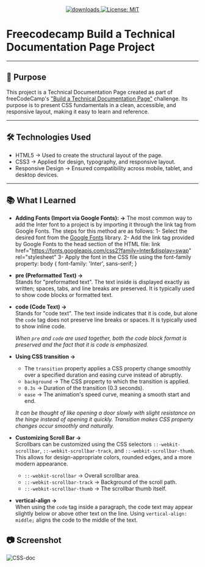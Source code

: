 <p align="center">
  <a href="https://github.com/busrademirell/technical-documentation-page/blob/master/README.md">
    <img alt="downloads" src="https://img.shields.io/badge/English-En-blue" target="_blank" />
  </a>
  <a href="https://github.com/busrademirell/technical-documentation-page/blob/master/doc/tr/Readme_tr.md">
    <img alt="License: MIT" src="https://img.shields.io/badge/Turkish-Tr-red" target="_blank" />
  </a>
</p>

# Freecodecamp Build a Technical Documentation Page Project

---

## 🎯 Purpose

This project is a Technical Documentation Page created as part of freeCodeCamp's ["Build a Technical Documentation Page"](https://technical-documentation-page.freecodecamp.rocks/#Introduction) challenge. Its purpose is to present CSS fundamentals in a clean, accessible, and responsive layout, making it easy to learn and reference.

---

## 🛠 Technologies Used

- HTML5 → Used to create the structural layout of the page.
- CSS3 → Applied for design, typography, and responsive layout.
- Responsive Design → Ensured compatibility across mobile, tablet, and desktop devices.

---

## 📚 What I Learned

- **Adding Fonts (Import via Google Fonts): ->**
  The most common way to add the Inter font to a project is by importing it through the link tag from Google Fonts. The steps for this method are as follows:
  1- Select the desired font from the [Google Fonts](https://fonts.google.com/) library.
  2- Add the link tag provided by Google Fonts to the head section of the HTML file:
  link href="https://fonts.googleapis.com/css2?family=Inter&display=swap" rel="stylesheet"
  3- Apply the font in the CSS file using the font-family property:
  body { font-family: 'Inter', sans-serif; }

- **pre (Preformatted Text) →**  
  Stands for "preformatted text". The text inside is displayed exactly as written; spaces, tabs, and line breaks are preserved. It is typically used to show code blocks or formatted text.

- **code (Code Text) →**  
  Stands for "code text". The text inside indicates that it is code, but alone the `code` tag does not preserve line breaks or spaces. It is typically used to show inline code.

  _When `pre` and `code` are used together, both the code block format is preserved and the fact that it is code is emphasized._

- **Using CSS transition →**

  - The `transition` property applies a CSS property change smoothly over a specified duration and easing curve instead of abruptly.
  - `background` → The CSS property to which the transition is applied.
  - `0.3s` → Duration of the transition (0.3 seconds).
  - `ease` → The animation's speed curve, meaning a smooth start and end.

  _It can be thought of like opening a door slowly with slight resistance on the hinge instead of opening it quickly. Transition makes CSS property changes occur smoothly and naturally._

- **Customizing Scroll Bar →**  
  Scrollbars can be customized using the CSS selectors `::-webkit-scrollbar`, `::-webkit-scrollbar-track`, and `::-webkit-scrollbar-thumb`. This allows for design-appropriate colors, rounded edges, and a more modern appearance.

  - `::-webkit-scrollbar` → Overall scrollbar area.
  - `::-webkit-scrollbar-track` → Background of the scroll path.
  - `::-webkit-scrollbar-thumb` → The scrollbar thumb itself.

- **vertical-align →**  
  When using the `code` tag inside a paragraph, the code text may appear slightly below or above other text on the line. Using `vertical-align: middle;` aligns the code to the middle of the text.

## 📷 Screenshot

![CSS-doc](.gif)
